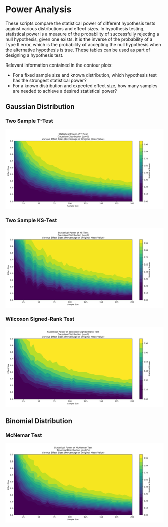 # Power Analysis
These scripts compare the statistical power of different hypothesis tests against various distributions and effect sizes. In hypothesis testing, statistical power is a measure of the probability of successfully rejecting a null hypothesis, given one exists. It is the inverse of the probability of a Type II error, which is the probability of accepting the null hypothesis when the alternative hypothesis is true. These tables can be used as part of designing a hypothesis test.

Relevant information contained in the contour plots:
- For a fixed sample size and known distribution, which hypothesis test has the strongest statistical power?
- For a known distribution and expected effect size, how many samples are needed to achieve a desired statistical power?


## Gaussian Distribution
### Two Sample T-Test
![Two Sample T-Test.](https://github.com/lucascarter0/data-science-tools/blob/master/power_analysis/ttest_gaussian.png)
### Two Sample KS-Test
![Two Sample KS-Test.](https://github.com/lucascarter0/data-science-tools/blob/master/power_analysis/ks_gaussian.png)
### Wilcoxon Signed-Rank Test
![Wilcoxon Signed-Rank Test.](https://github.com/lucascarter0/data-science-tools/blob/master/power_analysis/wilcoxon_gaussian.png)

## Binomial Distribution
### McNemar Test
![McNemar Test.](https://github.com/lucascarter0/data-science-tools/blob/master/power_analysis/mcnemar_binomial.png)

